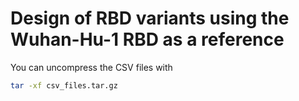 # Design of RBD variants using the Wuhan-Hu-1 RBD as a reference

You can uncompress the CSV files with 
```bash
tar -xf csv_files.tar.gz
